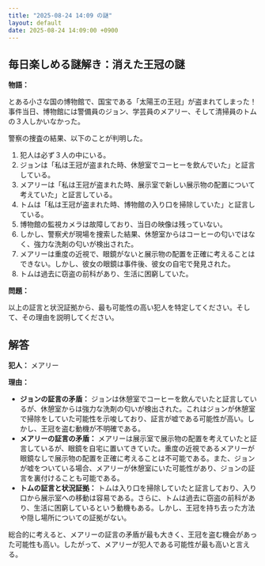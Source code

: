 ```yaml
---
title: "2025-08-24 14:09 の謎"
layout: default
date: 2025-08-24 14:09:00 +0900
---
```

## 毎日楽しめる謎解き：消えた王冠の謎

**物語：**

とある小さな国の博物館で、国宝である「太陽王の王冠」が盗まれてしまった！事件当日、博物館には警備員のジョン、学芸員のメアリー、そして清掃員のトムの３人しかいなかった。

警察の捜査の結果、以下のことが判明した。

1.  犯人は必ず３人の中にいる。
2.  ジョンは「私は王冠が盗まれた時、休憩室でコーヒーを飲んでいた」と証言している。
3.  メアリーは「私は王冠が盗まれた時、展示室で新しい展示物の配置について考えていた」と証言している。
4.  トムは「私は王冠が盗まれた時、博物館の入り口を掃除していた」と証言している。
5.  博物館の監視カメラは故障しており、当日の映像は残っていない。
6.  しかし、警察犬が現場を捜索した結果、休憩室からはコーヒーの匂いではなく、強力な洗剤の匂いが検出された。
7.  メアリーは重度の近視で、眼鏡がないと展示物の配置を正確に考えることはできない。しかし、彼女の眼鏡は事件後、彼女の自宅で発見された。
8.  トムは過去に窃盗の前科があり、生活に困窮していた。

**問題：**

以上の証言と状況証拠から、最も可能性の高い犯人を特定してください。そして、その理由を説明してください。

## 解答

**犯人：** メアリー

**理由：**

*   **ジョンの証言の矛盾：** ジョンは休憩室でコーヒーを飲んでいたと証言しているが、休憩室からは強力な洗剤の匂いが検出された。これはジョンが休憩室で掃除をしていた可能性を示唆しており、証言が嘘である可能性が高い。しかし、王冠を盗む動機が不明確である。
*   **メアリーの証言の矛盾：** メアリーは展示室で展示物の配置を考えていたと証言しているが、眼鏡を自宅に置いてきていた。重度の近視であるメアリーが眼鏡なしで展示物の配置を正確に考えることは不可能である。また、ジョンが嘘をついている場合、メアリーが休憩室にいた可能性があり、ジョンの証言を裏付けることも可能である。
*   **トムの証言と状況証拠：** トムは入り口を掃除していたと証言しており、入り口から展示室への移動は容易である。さらに、トムは過去に窃盗の前科があり、生活に困窮しているという動機もある。しかし、王冠を持ち去った方法や隠し場所についての証拠がない。

総合的に考えると、メアリーの証言の矛盾が最も大きく、王冠を盗む機会があった可能性も高い。したがって、メアリーが犯人である可能性が最も高いと言える。
